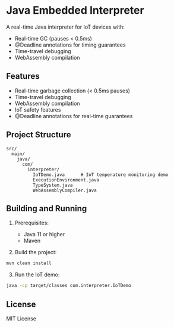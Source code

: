 # Java Embedded Interpreter

A real-time Java interpreter for IoT devices with:
- Real-time GC (pauses < 0.5ms)
- @Deadline annotations for timing guarantees
- Time-travel debugging
- WebAssembly compilation

## Features

- Real-time garbage collection (< 0.5ms pauses)
- Time-travel debugging
- WebAssembly compilation
- IoT safety features
- @Deadline annotations for real-time guarantees

## Project Structure

```
src/
  main/
    java/
      com/
        interpreter/
          IoTDemo.java      # IoT temperature monitoring demo
          ExecutionEnvironment.java
          TypeSystem.java
          WebAssemblyCompiler.java
```

## Building and Running

1. Prerequisites:
   - Java 11 or higher
   - Maven

2. Build the project:
```bash
mvn clean install
```

3. Run the IoT demo:
```bash
java -cp target/classes com.interpreter.IoTDemo
```

## License

MIT License
